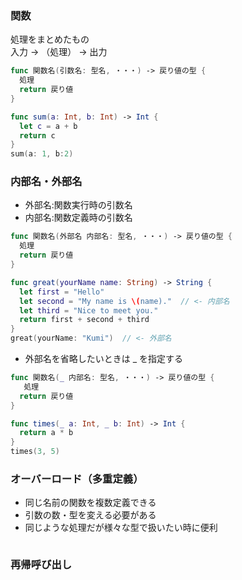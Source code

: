 ### 関数
処理をまとめたもの<br>
入力 -> （処理） -> 出力
``` swift
func 関数名(引数名: 型名, ・・・) -> 戻り値の型 {
  処理
  return 戻り値
}

func sum(a: Int, b: Int) -> Int {
  let c = a + b
  return c
}
sum(a: 1, b:2)
```

### 内部名・外部名
- 外部名:関数実行時の引数名
- 内部名:関数定義時の引数名
``` swift
func 関数名(外部名 内部名: 型名, ・・・) -> 戻り値の型 {
  処理
  return 戻り値
}

func great(yourName name: String) -> String {
  let first = "Hello"
  let second = "My name is \(name)."  // <- 内部名
  let third = "Nice to meet you."
  return first + second + third
}
great(yourName: "Kumi")  // <- 外部名
```
- 外部名を省略したいときは _ を指定する
``` swift
func 関数名(_ 内部名: 型名, ・・・) -> 戻り値の型 {
   処理
  return 戻り値
}

func times(_ a: Int, _ b: Int) -> Int {
  return a * b
}
times(3, 5)
```

### オーバーロード（多重定義）
- 同じ名前の関数を複数定義できる
- 引数の数・型を変える必要がある
- 同じような処理だが様々な型で扱いたい時に便利
``` swift

```


### 再帰呼び出し
